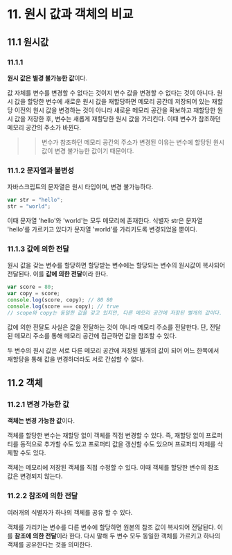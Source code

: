 # 11. 원시 값과 객체의 비교

## 11.1 원시값

### 11.1.1

**원시 값은 별경 불가능한 값**이다.

값 자체를 변수를 변경할 수 없다는 것이지 변수 값을 변경할 수 없다는 것이 아니다. 원시 값을 할당한 변수에 새로운 원시 값을 재할당하면 메모리 공간데 저장되어 있는 재할당 이전의 원시 값을 변경하는 것이 아니라 새로운 메모리 공간을 확보하고 재할당한 원시 값을 저장한 후, 변수는 새롭게 재할당한 원시 값을 가리킨다. 이때 변수가 참조하던 메모리 공간의 주소가 바뀐다.

> > 변수가 참조하던 메모리 공간의 주소가 변경된 이유는 변수에 할당된 원시 값이 변경 불가능한 값이기 때문이다.

### 11.1.2 문자열과 불변성

자바스크립트의 문자열은 원시 타입이며, 변경 불가능하다.

```javascript
var str = "hello";
str = "world";
```

이때 문자열 'hello'와 'world'는 모두 메모리에 존재한다. 식별자 str은 문자열 'hello'를 가르키고 있다가 문자열 'world'를 가리키도록 변경되었을 뿐이다.

### 11.1.3 값에 의한 전달

원시 값을 갖는 변수를 할당하면 할당받는 변수에는 할당되는 변수의 원시값이 복사되어 전달된다. 이를 **값에 의한 전달**이라 한다.

```javascript
var score = 80;
var copy = score;
console.log(score, copy); // 80 80
console.log(score === copy); // true
// scope와 copy는 동일한 값을 갖고 있지만, 다른 메모리 공간에 저장된 별개의 값이다.
```

값에 의한 전달도 사실은 값을 전달하는 것이 아니라 메모리 주소를 전달한다. 단, 전달된 메모리 주소를 통해 메모리 공간에 접근하면 값을 참조할 수 있다.

두 변수의 원시 값은 서로 다른 메모리 공간에 저장된 별개의 값이 되어 어느 한쪽에서 재할당을 통해 값을 변경하더라도 서로 간섭할 수 없다.

## 11.2 객체

### 11.2.1 변경 가능한 값

**객체는 변경 가능한 값**이다.

객체를 할당한 변수는 재할당 없이 객체를 직접 변경할 수 있다. 즉, 재할당 없이 프로퍼티를 동적으로 추가할 수도 있고 프로퍼티 값을 갱신할 수도 있으며 프로퍼티 자체를 삭제할 수도 있다.

객체는 메모리에 저장된 객체를 직접 수정할 수 있다. 이때 객체를 할당한 변수의 참조 값은 변경되지 않는다.

### 11.2.2 참조에 의한 전달

여러개의 식별자가 하나의 객체를 공유 할 수 있다.

객체를 가리키는 변수를 다른 변수에 할당하면 원본의 참조 값이 복사되어 전달된다. 이를 **참조에 의한 전달**이라 한다.
다시 말해 두 변수 모두 동일한 객체를 가르키고 하나의 객체를 공유한다는 것을 의미한다.
